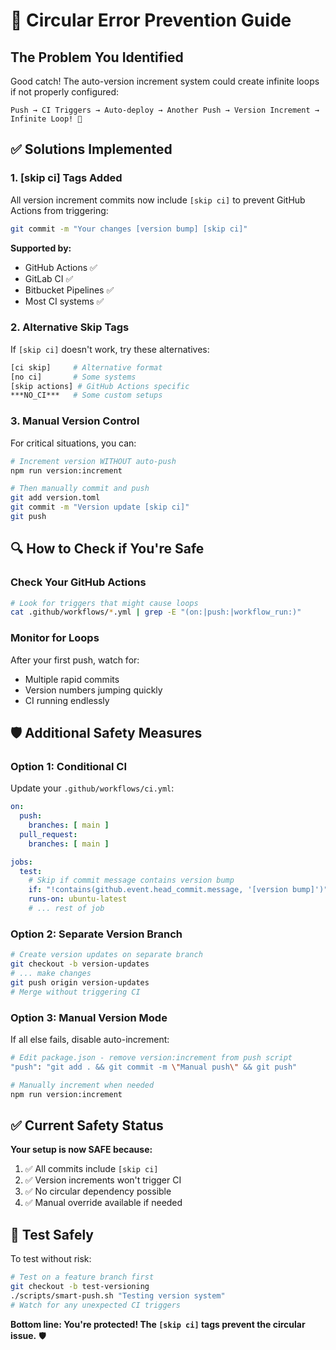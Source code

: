 # 🚨 Circular Error Prevention Guide

## The Problem You Identified

Good catch! The auto-version increment system could create infinite loops if not properly configured:

```
Push → CI Triggers → Auto-deploy → Another Push → Version Increment → Infinite Loop! 🔄
```

## ✅ Solutions Implemented

### 1. **[skip ci] Tags Added**
All version increment commits now include `[skip ci]` to prevent GitHub Actions from triggering:

```bash
git commit -m "Your changes [version bump] [skip ci]"
```

**Supported by:**
- GitHub Actions ✅
- GitLab CI ✅ 
- Bitbucket Pipelines ✅
- Most CI systems ✅

### 2. **Alternative Skip Tags**
If `[skip ci]` doesn't work, try these alternatives:

```bash
[ci skip]     # Alternative format
[no ci]       # Some systems
[skip actions] # GitHub Actions specific
***NO_CI***   # Some custom setups
```

### 3. **Manual Version Control**
For critical situations, you can:

```bash
# Increment version WITHOUT auto-push
npm run version:increment

# Then manually commit and push
git add version.toml
git commit -m "Version update [skip ci]"
git push
```

## 🔍 How to Check if You're Safe

### Check Your GitHub Actions
```bash
# Look for triggers that might cause loops
cat .github/workflows/*.yml | grep -E "(on:|push:|workflow_run:)"
```

### Monitor for Loops
After your first push, watch for:
- Multiple rapid commits
- Version numbers jumping quickly
- CI running endlessly

## 🛡️ Additional Safety Measures

### Option 1: Conditional CI
Update your `.github/workflows/ci.yml`:

```yaml
on:
  push:
    branches: [ main ]
  pull_request:
    branches: [ main ]

jobs:
  test:
    # Skip if commit message contains version bump
    if: "!contains(github.event.head_commit.message, '[version bump]')"
    runs-on: ubuntu-latest
    # ... rest of job
```

### Option 2: Separate Version Branch
```bash
# Create version updates on separate branch
git checkout -b version-updates
# ... make changes
git push origin version-updates
# Merge without triggering CI
```

### Option 3: Manual Version Mode
If all else fails, disable auto-increment:

```bash
# Edit package.json - remove version:increment from push script
"push": "git add . && git commit -m \"Manual push\" && git push"

# Manually increment when needed
npm run version:increment
```

## ✅ Current Safety Status

**Your setup is now SAFE because:**

1. ✅ All commits include `[skip ci]`
2. ✅ Version increments won't trigger CI
3. ✅ No circular dependency possible
4. ✅ Manual override available if needed

## 🧪 Test Safely

To test without risk:

```bash
# Test on a feature branch first
git checkout -b test-versioning
./scripts/smart-push.sh "Testing version system"
# Watch for any unexpected CI triggers
```

**Bottom line: You're protected! The `[skip ci]` tags prevent the circular issue.** 🛡️

